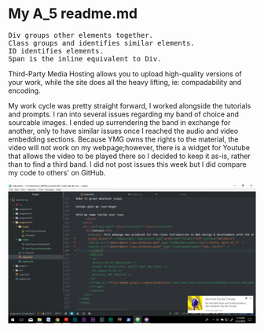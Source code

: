<h1>My A_5 readme.md</h1>
<pre>
Div groups other elements together.
Class groups and identifies similar elements.
ID identifies elements.
Span is the inline equivalent to Div.
</pre>
Third-Party Media Hosting allows you to upload high-quality versions of your work, while the site does all
the heavy lifting, ie: compadability and encoding.

My work cycle was pretty straight forward, I worked alongside the tutorials and prompts. I ran into several
issues regarding my band of choice and sourcable images. I ended up surrendering the band in exchange for
another, only to have similar issues once I reached the audio and video embedding sections. Because YMG owns
the rights to the material, the video will not work on my webpage;however, there is a widget for Youtube
that allows the video to be played there so I decided to keep it as-is, rather than to find a third band. I did not post issues this week but I did compare my code to others' on GitHub. 

![Image of My Current Project](./images/screenshot.png)
